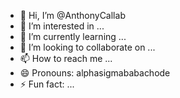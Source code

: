 - 👋 Hi, I’m @AnthonyCallab
- 👀 I’m interested in ...
- 🌱 I’m currently learning ...
- 💞️ I’m looking to collaborate on ...
- 📫 How to reach me ...
- 😄 Pronouns: alphasigmababachode
- ⚡ Fun fact: ...

<!---
AnthonyCallab/AnthonyCallab is a ✨ special ✨ repository because its `README.md` (this file) appears on your GitHub profile.
You can click the Preview link to take a look at your changes.
--->

